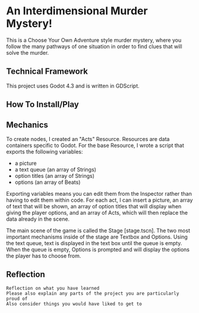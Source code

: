 # An Interdimensional Murder Mystery!
This is a Choose Your Own Adventure style murder mystery, where you follow the many pathways of one situation in order to find clues that will solve the murder.

## Technical Framework
This project uses Godot 4.3 and is written in GDScript.

## How To Install/Play

## Mechanics
To create nodes, I created an "Acts" Resource. Resources are data containers specific to Godot. For the base Resource, I wrote a script that exports the following variables: 
- a picture
- a text queue (an array of Strings)
- option titles (an array of Strings)
- options (an array of Beats)

Exporting variables means you can edit them from the Inspector rather than having to edit them within code. For each act, I can insert a picture, an array of text that will be shown, 
an array of option titles that will display when giving the player options, and an array of Acts, which will then replace the data already in the scene.

The main scene of the game is called the Stage [stage.tscn]. The two most important mechanisms inside of the stage are Textbox and Options. Using the text queue, text is displayed in the text box until the queue is empty. 
When the queue is empty, Options is prompted and will display the options the player has to choose from.

## Reflection
    Reflection on what you have learned
    Please also explain any parts of the project you are particularly proud of
    Also consider things you would have liked to get to
